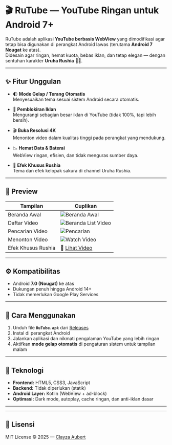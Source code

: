 # 🎬 RuTube — YouTube Ringan untuk Android 7+

RuTube adalah aplikasi **YouTube berbasis WebView** yang dimodifikasi agar tetap bisa digunakan di perangkat Android lawas (terutama **Android 7 Nougat** ke atas).  
Didesain agar ringan, hemat kuota, bebas iklan, dan tetap elegan — dengan sentuhan karakter **Uruha Rushia** 💚🌸.

---

## ✨ Fitur Unggulan

- 🌓 **Mode Gelap / Terang Otomatis**  
  Menyesuaikan tema sesuai sistem Android secara otomatis.

- 🚫 **Pemblokiran Iklan**  
  Mengurangi sebagian besar iklan di YouTube (tidak 100%, tapi lebih bersih).

- 🎬 **Buka Resolusi 4K**  
  Menonton video dalam kualitas tinggi pada perangkat yang mendukung.

- 📉 **Hemat Data & Baterai**  
  WebView ringan, efisien, dan tidak menguras sumber daya.

- 🌸 **Efek Khusus Rushia**  
  Tema dan efek kelopak sakura di channel Uruha Rushia.

---

## 📱 Preview

| Tampilan | Cuplikan |
|-----------|-----------|
| Beranda Awal | ![Beranda Awal](docs/assets/beranda-awal.png) |
| Daftar Video | ![Beranda List Video](docs/assets/beranda-list.png) |
| Pencarian Video | ![Pencarian](docs/assets/search-video.png) |
| Menonton Video | ![Watch Video](docs/assets/watch-video.png) |
| Efek Khusus Rushia | 🎥 [Lihat Video](docs/assets/rushia.mp4) |

---

## ⚙️ Kompatibilitas

- Android **7.0 (Nougat)** ke atas  
- Dukungan penuh hingga Android 14+  
- Tidak memerlukan Google Play Services

---

## 🚀 Cara Menggunakan

1. Unduh file **`RuTube.apk`** dari [Releases](https://github.com/ClayzaAubert/rutube/releases)  
2. Instal di perangkat Android  
3. Jalankan aplikasi dan nikmati pengalaman YouTube yang lebih ringan  
4. Aktifkan **mode gelap otomatis** di pengaturan sistem untuk tampilan malam

---

## 🧠 Teknologi

- **Frontend:** HTML5, CSS3, JavaScript  
- **Backend:** Tidak diperlukan (statik)  
- **Android Layer:** Kotlin (WebView + ad-block)  
- **Optimasi:** Dark mode, autoplay, cache ringan, dan anti-iklan dasar

---

---

## 📜 Lisensi

MIT License © 2025 — [Clayza Aubert](https://github.com/ClayzaAubert)